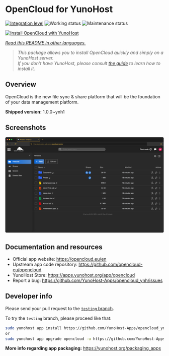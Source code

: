 <!--
N.B.: This README was automatically generated by <https://github.com/YunoHost/apps/tree/master/tools/readme_generator>
It shall NOT be edited by hand.
-->

# OpenCloud for YunoHost

[![Integration level](https://apps.yunohost.org/badge/integration/opencloud)](https://ci-apps.yunohost.org/ci/apps/opencloud/)
![Working status](https://apps.yunohost.org/badge/state/opencloud)
![Maintenance status](https://apps.yunohost.org/badge/maintained/opencloud)

[![Install OpenCloud with YunoHost](https://install-app.yunohost.org/install-with-yunohost.svg)](https://install-app.yunohost.org/?app=opencloud)

*[Read this README in other languages.](./ALL_README.md)*

> *This package allows you to install OpenCloud quickly and simply on a YunoHost server.*  
> *If you don't have YunoHost, please consult [the guide](https://yunohost.org/install) to learn how to install it.*

## Overview

OpenCloud is the new file sync & share platform that will be the foundation of your data management platform.

**Shipped version:** 1.0.0~ynh1

## Screenshots

![Screenshot of OpenCloud](./doc/screenshots/screenshot.png)

## Documentation and resources

- Official app website: <https://opencloud.eu/en>
- Upstream app code repository: <https://github.com/opencloud-eu/opencloud>
- YunoHost Store: <https://apps.yunohost.org/app/opencloud>
- Report a bug: <https://github.com/YunoHost-Apps/opencloud_ynh/issues>

## Developer info

Please send your pull request to the [`testing` branch](https://github.com/YunoHost-Apps/opencloud_ynh/tree/testing).

To try the `testing` branch, please proceed like that:

```bash
sudo yunohost app install https://github.com/YunoHost-Apps/opencloud_ynh/tree/testing --debug
or
sudo yunohost app upgrade opencloud -u https://github.com/YunoHost-Apps/opencloud_ynh/tree/testing --debug
```

**More info regarding app packaging:** <https://yunohost.org/packaging_apps>
